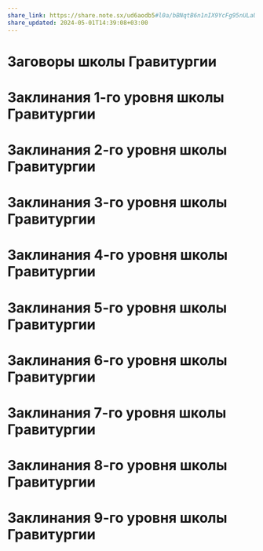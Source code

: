```yaml
---
share_link: https://share.note.sx/ud6aodb5#l0a/bBNqtB6n1nIX9YcFg95nULaU1sZIxEOTBQ0tRF4
share_updated: 2024-05-01T14:39:08+03:00
---
```

# Заговоры школы Гравитургии
# Заклинания 1-го уровня школы Гравитургии
# Заклинания 2-го уровня школы Гравитургии
# Заклинания 3-го уровня школы Гравитургии
# Заклинания 4-го уровня школы Гравитургии
# Заклинания 5-го уровня школы Гравитургии
# Заклинания 6-го уровня школы Гравитургии
# Заклинания 7-го уровня школы Гравитургии
# Заклинания 8-го уровня школы Гравитургии
# Заклинания 9-го уровня школы Гравитургии
